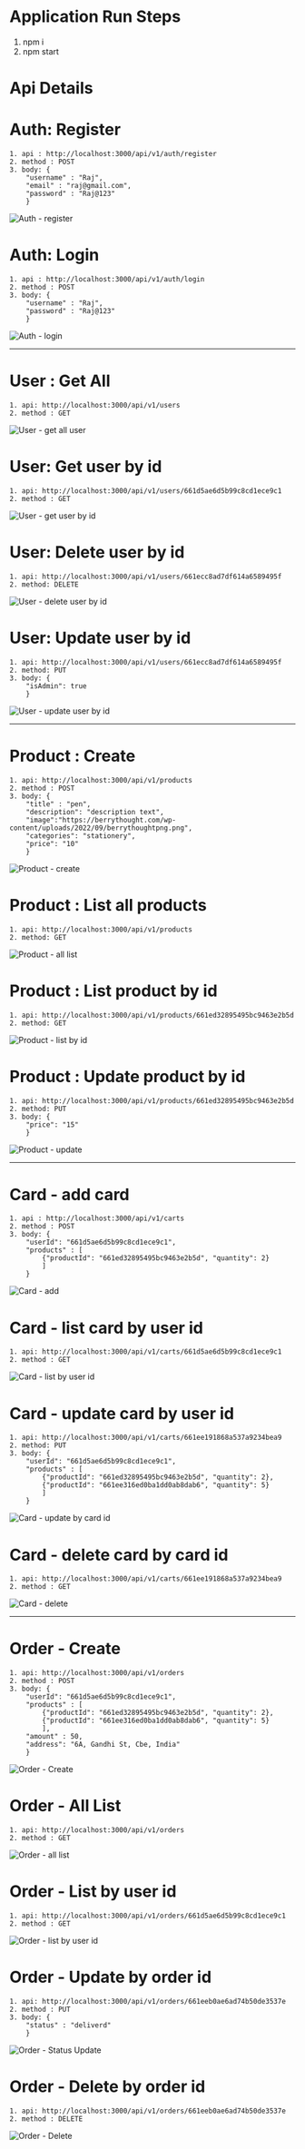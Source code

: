 # Application Run Steps
1) npm i
2) npm start

# Api Details

# Auth: Register
    1. api : http://localhost:3000/api/v1/auth/register
    2. method : POST
    3. body: {
        "username" : "Raj",
        "email" : "raj@gmail.com",
        "password" : "Raj@123"
        }


![Auth - register](https://github.com/surendransaha/ecommerce-node-js/assets/71213725/33f410f8-27e7-4545-b9aa-6dda7dad47f3)



# Auth: Login

    1. api : http://localhost:3000/api/v1/auth/login
    2. method : POST
    3. body: {
        "username" : "Raj",
        "password" : "Raj@123"
        }

![Auth - login](https://github.com/surendransaha/ecommerce-node-js/assets/71213725/8c96a3aa-3969-4e8d-9591-0c2d7e50fb85)



------------------------------------------------------------------------------------------------------------------------

# User : Get All
    
    1. api: http://localhost:3000/api/v1/users
    2. method : GET

![User - get all user](https://github.com/surendransaha/ecommerce-node-js/assets/71213725/6480cc51-3936-497a-ba79-8fecdf648f99)



# User: Get user by id
    1. api: http://localhost:3000/api/v1/users/661d5ae6d5b99c8cd1ece9c1
    2. method : GET

![User - get  user by id](https://github.com/surendransaha/ecommerce-node-js/assets/71213725/5dd55846-f510-4626-82ce-5defcc954e9c)


# User: Delete user by id
    1. api: http://localhost:3000/api/v1/users/661ecc8ad7df614a6589495f
    2. method: DELETE

![User - delete user by id](https://github.com/surendransaha/ecommerce-node-js/assets/71213725/1553653e-ecbb-4933-b19b-aa91cd450ca0)


# User: Update user by id
    1. api: http://localhost:3000/api/v1/users/661ecc8ad7df614a6589495f
    2. method: PUT
    3. body: {
        "isAdmin": true
        }

![User - update user by id](https://github.com/surendransaha/ecommerce-node-js/assets/71213725/8fea7e5b-5045-4fb7-8467-828a4d7e670a)


------------------------------------------------------------------------------------------------------------------------

# Product : Create
    1. api: http://localhost:3000/api/v1/products
    2. method : POST
    3. body: {
        "title" : "pen",
        "description": "description text",
        "image":"https://berrythought.com/wp-content/uploads/2022/09/berrythoughtpng.png",
        "categories": "stationery",
        "price": "10"
        }

![Product - create](https://github.com/surendransaha/ecommerce-node-js/assets/71213725/66665fe9-0cd6-4642-815d-d4bd4d944a96)



# Product :  List all products
    1. api: http://localhost:3000/api/v1/products
    2. method: GET

![Product - all list](https://github.com/surendransaha/ecommerce-node-js/assets/71213725/ae314b81-bb22-4945-b7eb-7c9dd24a43b6)



# Product :  List product by id
    1. api: http://localhost:3000/api/v1/products/661ed32895495bc9463e2b5d
    2. method: GET

![Product - list by id](https://github.com/surendransaha/ecommerce-node-js/assets/71213725/a45f551d-2a8e-4998-848a-9fbfc6a4c56b)



# Product : Update product by id
    1. api: http://localhost:3000/api/v1/products/661ed32895495bc9463e2b5d
    2. method: PUT
    3. body: {
        "price": "15"
        }


![Product - update](https://github.com/surendransaha/ecommerce-node-js/assets/71213725/a5722113-cabb-460a-bc51-c4e18aa8ebfe)

------------------------------------------------------------------------------------------------------------------------


# Card - add card
    1. api : http://localhost:3000/api/v1/carts
    2. method : POST
    3. body: {
        "userId": "661d5ae6d5b99c8cd1ece9c1",
        "products" : [
            {"productId": "661ed32895495bc9463e2b5d", "quantity": 2}
            ]
        }

![Card - add](https://github.com/surendransaha/ecommerce-node-js/assets/71213725/18cf8fb2-6f0b-4333-956d-7e09d852fe27)



# Card - list card by user id
    1. api: http://localhost:3000/api/v1/carts/661d5ae6d5b99c8cd1ece9c1
    2. method : GET

![Card - list by user id](https://github.com/surendransaha/ecommerce-node-js/assets/71213725/26921ef4-d0ae-48ea-8b2d-bf630e1ec5ab)



# Card - update card by user id
    1. api: http://localhost:3000/api/v1/carts/661ee191868a537a9234bea9
    2. method: PUT
    3. body: {
        "userId": "661d5ae6d5b99c8cd1ece9c1",
        "products" : [
            {"productId": "661ed32895495bc9463e2b5d", "quantity": 2},
            {"productId": "661ee316ed0ba1dd0ab8dab6", "quantity": 5}
            ]
        }

![Card - update by card id](https://github.com/surendransaha/ecommerce-node-js/assets/71213725/09f9d46d-58c6-4411-bc5e-7909ac1aaeae)



# Card - delete card by card id
    1. api: http://localhost:3000/api/v1/carts/661ee191868a537a9234bea9
    2. method : GET

![Card - delete](https://github.com/surendransaha/ecommerce-node-js/assets/71213725/f7a769eb-08c9-4041-a6c5-edea8447b88e)

------------------------------------------------------------------------------------------------------------------------


# Order - Create
    1. api: http://localhost:3000/api/v1/orders 
    2. method : POST
    3. body: {
        "userId": "661d5ae6d5b99c8cd1ece9c1",
        "products" : [
            {"productId": "661ed32895495bc9463e2b5d", "quantity": 2},
            {"productId": "661ee316ed0ba1dd0ab8dab6", "quantity": 5}
            ],
        "amount" : 50,
        "address": "6A, Gandhi St, Cbe, India"
        }

![Order - Create](https://github.com/surendransaha/ecommerce-node-js/assets/71213725/3c082fc0-42ea-46a0-b213-e05d3519c7b0)



# Order - All List
    1. api: http://localhost:3000/api/v1/orders 
    2. method : GET

![Order - all list](https://github.com/surendransaha/ecommerce-node-js/assets/71213725/4fa937a8-8284-4ad5-abe2-52aaef629609)



# Order - List by user id
    1. api: http://localhost:3000/api/v1/orders/661d5ae6d5b99c8cd1ece9c1
    2. method : GET

![Order - list by user id](https://github.com/surendransaha/ecommerce-node-js/assets/71213725/62a5d3f1-ac32-49ba-9d0e-06e5ced4a633)



# Order -  Update by order id
    1. api: http://localhost:3000/api/v1/orders/661eeb0ae6ad74b50de3537e
    2. method : PUT
    3. body: {
        "status" : "deliverd"
        }

![Order - Status Update](https://github.com/surendransaha/ecommerce-node-js/assets/71213725/518a352a-974d-4c43-8957-2396ce319216)



# Order -  Delete by order id
    1. api: http://localhost:3000/api/v1/orders/661eeb0ae6ad74b50de3537e
    2. method : DELETE

![Order - Delete](https://github.com/surendransaha/ecommerce-node-js/assets/71213725/3baef968-cb19-48bb-8c57-a4fc2b79da36)
